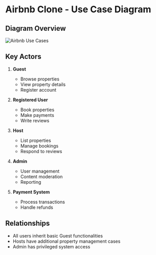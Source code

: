 # Airbnb Clone - Use Case Diagram

## Diagram Overview
![Airbnb Use Cases](airbnb-use-cases.png)

## Key Actors
1. **Guest**
   - Browse properties
   - View property details
   - Register account

2. **Registered User**
   - Book properties
   - Make payments
   - Write reviews

3. **Host**
   - List properties
   - Manage bookings
   - Respond to reviews

4. **Admin**
   - User management
   - Content moderation
   - Reporting

5. **Payment System**
   - Process transactions
   - Handle refunds

## Relationships
- All users inherit basic Guest functionalities
- Hosts have additional property management cases
- Admin has privileged system access